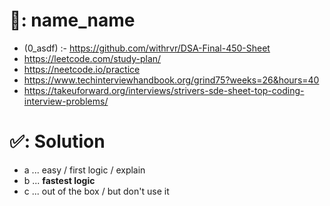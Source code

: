 # 📄: name_name

- (0_asdf) :- https://github.com/withrvr/DSA-Final-450-Sheet
- https://leetcode.com/study-plan/
- https://neetcode.io/practice
- https://www.techinterviewhandbook.org/grind75?weeks=26&hours=40
- https://takeuforward.org/interviews/strivers-sde-sheet-top-coding-interview-problems/

# ✅: Solution

- a ... easy / first logic / explain
- b ... **fastest logic**
- c ... out of the box / but don't use it
